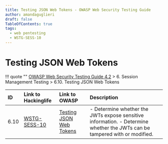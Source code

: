 ```yaml
---
title: Testing JSON Web Tokens - OWASP Web Security Testing Guide 
author: amandaguglieri
draft: false
TableOfContents: true
tags:
  - web pentesting
  - WSTG-SESS-10
---
```




# Testing JSON Web Tokens

!!! quote ""
	[OWASP Web Security Testing Guide 4.2](index.md) > 6. Session Management Testing > 6.10. Testing JSON Web Tokens

|ID|Link to Hackinglife|Link to OWASP|Description|
|:---|:---|:---|:---|
|6.10|[WSTG-SESS-10](WSTG-SESS-10.md)|[Testing JSON Web Tokens](https://owasp.org/www-project-web-security-testing-guide/latest/4-Web_Application_Security_Testing/06-Session_Management_Testing/10-Testing_JSON_Web_Tokens)|- Determine whether the JWTs expose sensitive information.  - Determine whether the JWTs can be tampered with or modified.|


